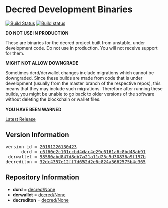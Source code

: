 
# Decred Development Binaries

[![Build Status](https://travis-ci.org/matheusd/decred-weekly-builds.svg?branch=v20181226130423)](https://travis-ci.org/matheusd/decred-weekly-builds) [![Build status](https://ci.appveyor.com/api/projects/status/hncgrnv0xuqb6s3c/branch/master?svg=true)](https://ci.appveyor.com/project/matheusd/decred-weekly-builds/branch/master)


**DO NOT USE IN PRODUCTION**

These are binaries for the decred project built from unstable, under development
code. Do not use in production. You will not receive support for them.

**MIGHT NOT ALLOW DOWNGRADE**

Sometimes dcrd/dcrwallet changes include migrations which cannot be downgraded.
Since these builds are made from code that is under development (usually from
the master branch of the respective repos), this means that they may include such
migrations. Therefore after running these builds, you might be unable to go back
to older versions of the software without deleting the blockchain or wallet
files.

**YOU HAVE BEEN WARNED**

[Latest Release](https://github.com/matheusd/decred-weekly-builds/releases/latest)

## Version Information

<pre>
version id = <a href="https://github.com/matheusd/decred-weekly-builds/releases/tag/v20181226130423">20181226130423</a>
      dcrd = <a href="https://github.com/decred/dcrd/commits/c6f60e2c101ccbd4dac4e29c6161a6c8bd48ab91">c6f60e2c101ccbd4dac4e29c6161a6c8bd48ab91</a>
 dcrwallet = <a href="https://github.com/decred/dcrwallet/commits/98580abd847d8db7a21a11d25c5d30836a9f197b">98580abd847d8db7a21a11d25c5d30836a9f197b</a>
decrediton = <a href="https://github.com/decred/decrediton/commits/32dc4357e12ff7d652d2e6c824a5662575b4c365">32dc4357e12ff7d652d2e6c824a5662575b4c365</a>
</pre>

## Repository Information

- **dcrd** = [decred/None](https://github.com/decred/dcrd)
- **dcrwallet** = [decred/None](https://github.com/decred/dcrwallet)
- **decrediton** = [decred/None](https://github.com/decred/decrediton)


